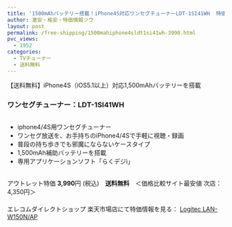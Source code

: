 ```yaml
---
title: '1500mAhバッテリー搭載！iPhone4S対応ワンセグチューナーLDT-1SI41WH  特価3,990円！'
author: 激安・格安・特価情報ツウ
layout: post
permalink: /free-shipping/1500mahiphone4sldt1si41wh-3990.html
pvc_views:
  - 1952
categories:
  - TVチューナー
  - 送料無料
---
```

【送料無料】iPhone4S（iOS5.1以上）対応1,500mAhバッテリーを搭載

### ワンセグチューナー：LDT-1SI41WH

<div class="img-bg2 img_L">
  <a href="http://hb.afl.rakuten.co.jp/hgc/03dad0a3.8366a82c.03dad0a4.f334497d/?pc=http%3a%2f%2fitem.rakuten.co.jp%2felecom%2f4992072057951%2f%3fscid%3daf_ich_link_img&m=http%3a%2f%2fm.rakuten.co.jp%2felecom%2fi%2f10017898%2f" target="_blank"><img src="http://hbb.afl.rakuten.co.jp/hgb/?pc=http%3a%2f%2fthumbnail.image.rakuten.co.jp%2f%400_mall%2felecom%2fcabinet%2f200_13%2fldt-1si41wh_02.jpg%3f_ex%3d128x128&m=http%3a%2f%2fthumbnail.image.rakuten.co.jp%2f%400_mall%2felecom%2fcabinet%2f200_13%2fldt-1si41wh_02.jpg" border="0" title="" alt="" /></a>
</div>

<!--more-->

  * iphone4/4S用ワンセグチューナー
  * ワンセグ放送を、お手持ちのiPhone4/4Sで手軽に視聴・録画
  * 普段の持ち歩きでも邪魔にならないケースタイプ
  * 1,500mAh補助バッテリーを搭載
  * 専用アプリケーションソフト「らくデジi」

<br clear="all" />アウトレット特価 <span class="tokka-price"><strong>3,990</strong></span>円 (税込)　**送料無料**　＜価格比較サイト最安値 次店：4,350円＞  
　　  
エレコムダイレクトショップ 楽天市場店にて特価情報を見る： <a href="http://hb.afl.rakuten.co.jp/hgc/03dad0a3.8366a82c.03dad0a4.f334497d/?pc=http%3a%2f%2fitem.rakuten.co.jp%2felecom%2f4992072057951%2f%3fscid%3daf_ich_link_img&m=http%3a%2f%2fm.rakuten.co.jp%2felecom%2fi%2f10017898%2f" target="_blank"><span class="fs150p">Logitec LAN-W150N/AP</span></a>